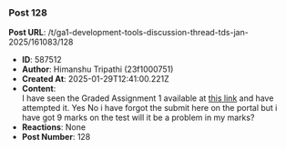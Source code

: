 ### Post 128
**Post URL**: /t/ga1-development-tools-discussion-thread-tds-jan-2025/161083/128
- **ID**: 587512
- **Author**: Himanshu Tripathi (23f1000751)
- **Created At**: 2025-01-29T12:41:00.221Z
- **Content**:  
  I have seen the Graded Assignment 1 available at <a href="https://exam.sanand.workers.dev/tds-2025-01-ga1" rel="noopener nofollow ugc">this link</a> and have attempted it.
Yes
No
i have forgot the submit  here on the portal but i have got 9 marks on the test will it be a problem  in my marks?
- **Reactions**: None
- **Post Number**: 128

